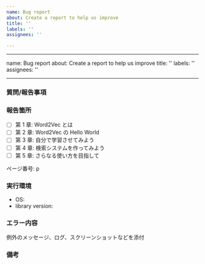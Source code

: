```yaml
---
name: Bug report
about: Create a report to help us improve
title: ''
labels: ''
assignees: ''

---
```


---
name: Bug report
about: Create a report to help us improve
title: ''
labels: ''
assignees: ''

---

### 質問/報告事項

### 報告箇所

- [ ] 第 1 章: Word2Vec とは
- [ ] 第 2 章: Word2Vec の Hello World
- [ ] 第 3 章: 自分で学習させてみよう
- [ ] 第 4 章: 検索システムを作ってみよう
- [ ] 第 5 章: さらなる使い方を目指して

ページ番号: p

### 実行環境

- OS:
- library version:

### エラー内容

例外のメッセージ、ログ、スクリーンショットなどを添付

### 備考
